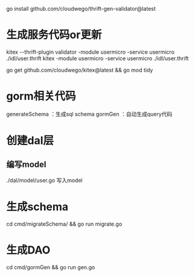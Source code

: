 go install github.com/cloudwego/thrift-gen-validator@latest
# 生成服务代码or更新
kitex --thrift-plugin validator -module usermicro -service usermicro ./idl/user.thrift
kitex -module usermicro -service usermicro ./idl/user.thrift

go get github.com/cloudwego/kitex@latest && go mod tidy

# gorm相关代码
generateSchema ：生成sql schema
gormGen ：自动生成query代码

# 创建dal层
## 编写model
./dal/model/user.go
写入model

# 生成schema
cd cmd/migrateSchema/ && go run migrate.go

# 生成DAO
cd cmd/gormGen && go run gen.go